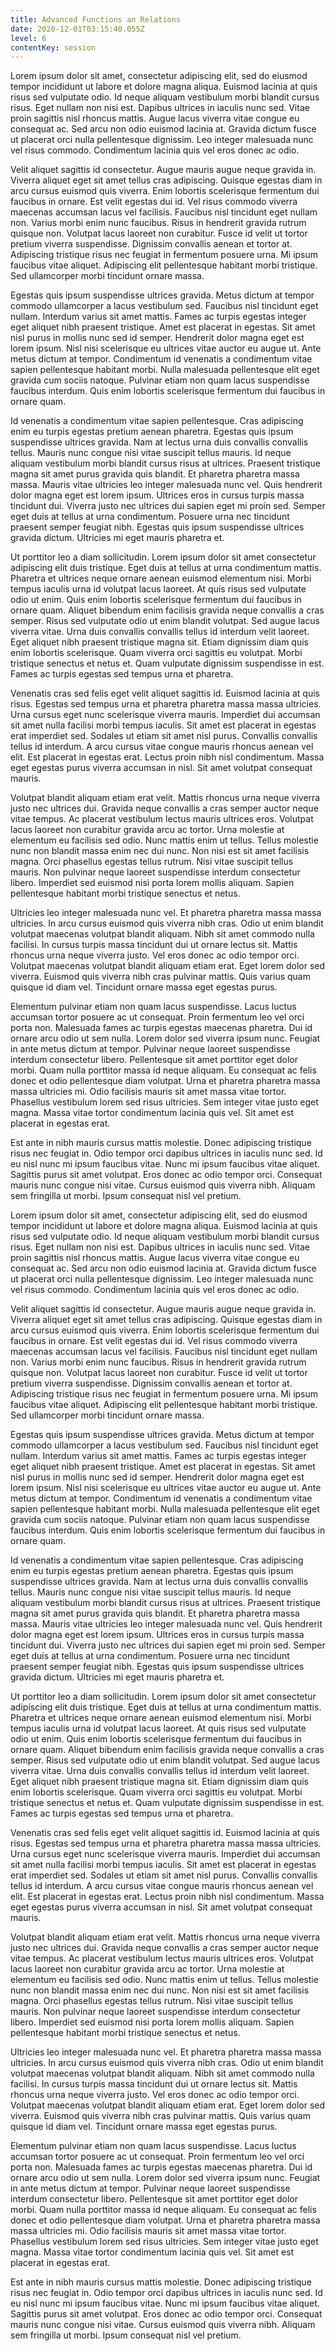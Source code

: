 ```yaml
---
title: Advanced Functions an Relations
date: 2020-12-01T03:15:40.055Z
level: 6
contentKey: session
---
```

<!--StartFragment-->

Lorem ipsum dolor sit amet, consectetur adipiscing elit, sed do eiusmod tempor incididunt ut labore et dolore magna aliqua. Euismod lacinia at quis risus sed vulputate odio. Id neque aliquam vestibulum morbi blandit cursus risus. Eget nullam non nisi est. Dapibus ultrices in iaculis nunc sed. Vitae proin sagittis nisl rhoncus mattis. Augue lacus viverra vitae congue eu consequat ac. Sed arcu non odio euismod lacinia at. Gravida dictum fusce ut placerat orci nulla pellentesque dignissim. Leo integer malesuada nunc vel risus commodo. Condimentum lacinia quis vel eros donec ac odio.

Velit aliquet sagittis id consectetur. Augue mauris augue neque gravida in. Viverra aliquet eget sit amet tellus cras adipiscing. Quisque egestas diam in arcu cursus euismod quis viverra. Enim lobortis scelerisque fermentum dui faucibus in ornare. Est velit egestas dui id. Vel risus commodo viverra maecenas accumsan lacus vel facilisis. Faucibus nisl tincidunt eget nullam non. Varius morbi enim nunc faucibus. Risus in hendrerit gravida rutrum quisque non. Volutpat lacus laoreet non curabitur. Fusce id velit ut tortor pretium viverra suspendisse. Dignissim convallis aenean et tortor at. Adipiscing tristique risus nec feugiat in fermentum posuere urna. Mi ipsum faucibus vitae aliquet. Adipiscing elit pellentesque habitant morbi tristique. Sed ullamcorper morbi tincidunt ornare massa.

Egestas quis ipsum suspendisse ultrices gravida. Metus dictum at tempor commodo ullamcorper a lacus vestibulum sed. Faucibus nisl tincidunt eget nullam. Interdum varius sit amet mattis. Fames ac turpis egestas integer eget aliquet nibh praesent tristique. Amet est placerat in egestas. Sit amet nisl purus in mollis nunc sed id semper. Hendrerit dolor magna eget est lorem ipsum. Nisl nisi scelerisque eu ultrices vitae auctor eu augue ut. Ante metus dictum at tempor. Condimentum id venenatis a condimentum vitae sapien pellentesque habitant morbi. Nulla malesuada pellentesque elit eget gravida cum sociis natoque. Pulvinar etiam non quam lacus suspendisse faucibus interdum. Quis enim lobortis scelerisque fermentum dui faucibus in ornare quam.

Id venenatis a condimentum vitae sapien pellentesque. Cras adipiscing enim eu turpis egestas pretium aenean pharetra. Egestas quis ipsum suspendisse ultrices gravida. Nam at lectus urna duis convallis convallis tellus. Mauris nunc congue nisi vitae suscipit tellus mauris. Id neque aliquam vestibulum morbi blandit cursus risus at ultrices. Praesent tristique magna sit amet purus gravida quis blandit. Et pharetra pharetra massa massa. Mauris vitae ultricies leo integer malesuada nunc vel. Quis hendrerit dolor magna eget est lorem ipsum. Ultrices eros in cursus turpis massa tincidunt dui. Viverra justo nec ultrices dui sapien eget mi proin sed. Semper eget duis at tellus at urna condimentum. Posuere urna nec tincidunt praesent semper feugiat nibh. Egestas quis ipsum suspendisse ultrices gravida dictum. Ultricies mi eget mauris pharetra et.

Ut porttitor leo a diam sollicitudin. Lorem ipsum dolor sit amet consectetur adipiscing elit duis tristique. Eget duis at tellus at urna condimentum mattis. Pharetra et ultrices neque ornare aenean euismod elementum nisi. Morbi tempus iaculis urna id volutpat lacus laoreet. At quis risus sed vulputate odio ut enim. Quis enim lobortis scelerisque fermentum dui faucibus in ornare quam. Aliquet bibendum enim facilisis gravida neque convallis a cras semper. Risus sed vulputate odio ut enim blandit volutpat. Sed augue lacus viverra vitae. Urna duis convallis convallis tellus id interdum velit laoreet. Eget aliquet nibh praesent tristique magna sit. Etiam dignissim diam quis enim lobortis scelerisque. Quam viverra orci sagittis eu volutpat. Morbi tristique senectus et netus et. Quam vulputate dignissim suspendisse in est. Fames ac turpis egestas sed tempus urna et pharetra.

Venenatis cras sed felis eget velit aliquet sagittis id. Euismod lacinia at quis risus. Egestas sed tempus urna et pharetra pharetra massa massa ultricies. Urna cursus eget nunc scelerisque viverra mauris. Imperdiet dui accumsan sit amet nulla facilisi morbi tempus iaculis. Sit amet est placerat in egestas erat imperdiet sed. Sodales ut etiam sit amet nisl purus. Convallis convallis tellus id interdum. A arcu cursus vitae congue mauris rhoncus aenean vel elit. Est placerat in egestas erat. Lectus proin nibh nisl condimentum. Massa eget egestas purus viverra accumsan in nisl. Sit amet volutpat consequat mauris.

Volutpat blandit aliquam etiam erat velit. Mattis rhoncus urna neque viverra justo nec ultrices dui. Gravida neque convallis a cras semper auctor neque vitae tempus. Ac placerat vestibulum lectus mauris ultrices eros. Volutpat lacus laoreet non curabitur gravida arcu ac tortor. Urna molestie at elementum eu facilisis sed odio. Nunc mattis enim ut tellus. Tellus molestie nunc non blandit massa enim nec dui nunc. Non nisi est sit amet facilisis magna. Orci phasellus egestas tellus rutrum. Nisi vitae suscipit tellus mauris. Non pulvinar neque laoreet suspendisse interdum consectetur libero. Imperdiet sed euismod nisi porta lorem mollis aliquam. Sapien pellentesque habitant morbi tristique senectus et netus.

Ultricies leo integer malesuada nunc vel. Et pharetra pharetra massa massa ultricies. In arcu cursus euismod quis viverra nibh cras. Odio ut enim blandit volutpat maecenas volutpat blandit aliquam. Nibh sit amet commodo nulla facilisi. In cursus turpis massa tincidunt dui ut ornare lectus sit. Mattis rhoncus urna neque viverra justo. Vel eros donec ac odio tempor orci. Volutpat maecenas volutpat blandit aliquam etiam erat. Eget lorem dolor sed viverra. Euismod quis viverra nibh cras pulvinar mattis. Quis varius quam quisque id diam vel. Tincidunt ornare massa eget egestas purus.

Elementum pulvinar etiam non quam lacus suspendisse. Lacus luctus accumsan tortor posuere ac ut consequat. Proin fermentum leo vel orci porta non. Malesuada fames ac turpis egestas maecenas pharetra. Dui id ornare arcu odio ut sem nulla. Lorem dolor sed viverra ipsum nunc. Feugiat in ante metus dictum at tempor. Pulvinar neque laoreet suspendisse interdum consectetur libero. Pellentesque sit amet porttitor eget dolor morbi. Quam nulla porttitor massa id neque aliquam. Eu consequat ac felis donec et odio pellentesque diam volutpat. Urna et pharetra pharetra massa massa ultricies mi. Odio facilisis mauris sit amet massa vitae tortor. Phasellus vestibulum lorem sed risus ultricies. Sem integer vitae justo eget magna. Massa vitae tortor condimentum lacinia quis vel. Sit amet est placerat in egestas erat.

Est ante in nibh mauris cursus mattis molestie. Donec adipiscing tristique risus nec feugiat in. Odio tempor orci dapibus ultrices in iaculis nunc sed. Id eu nisl nunc mi ipsum faucibus vitae. Nunc mi ipsum faucibus vitae aliquet. Sagittis purus sit amet volutpat. Eros donec ac odio tempor orci. Consequat mauris nunc congue nisi vitae. Cursus euismod quis viverra nibh. Aliquam sem fringilla ut morbi. Ipsum consequat nisl vel pretium.

<!--EndFragment--><!--StartFragment-->

Lorem ipsum dolor sit amet, consectetur adipiscing elit, sed do eiusmod tempor incididunt ut labore et dolore magna aliqua. Euismod lacinia at quis risus sed vulputate odio. Id neque aliquam vestibulum morbi blandit cursus risus. Eget nullam non nisi est. Dapibus ultrices in iaculis nunc sed. Vitae proin sagittis nisl rhoncus mattis. Augue lacus viverra vitae congue eu consequat ac. Sed arcu non odio euismod lacinia at. Gravida dictum fusce ut placerat orci nulla pellentesque dignissim. Leo integer malesuada nunc vel risus commodo. Condimentum lacinia quis vel eros donec ac odio.

Velit aliquet sagittis id consectetur. Augue mauris augue neque gravida in. Viverra aliquet eget sit amet tellus cras adipiscing. Quisque egestas diam in arcu cursus euismod quis viverra. Enim lobortis scelerisque fermentum dui faucibus in ornare. Est velit egestas dui id. Vel risus commodo viverra maecenas accumsan lacus vel facilisis. Faucibus nisl tincidunt eget nullam non. Varius morbi enim nunc faucibus. Risus in hendrerit gravida rutrum quisque non. Volutpat lacus laoreet non curabitur. Fusce id velit ut tortor pretium viverra suspendisse. Dignissim convallis aenean et tortor at. Adipiscing tristique risus nec feugiat in fermentum posuere urna. Mi ipsum faucibus vitae aliquet. Adipiscing elit pellentesque habitant morbi tristique. Sed ullamcorper morbi tincidunt ornare massa.

Egestas quis ipsum suspendisse ultrices gravida. Metus dictum at tempor commodo ullamcorper a lacus vestibulum sed. Faucibus nisl tincidunt eget nullam. Interdum varius sit amet mattis. Fames ac turpis egestas integer eget aliquet nibh praesent tristique. Amet est placerat in egestas. Sit amet nisl purus in mollis nunc sed id semper. Hendrerit dolor magna eget est lorem ipsum. Nisl nisi scelerisque eu ultrices vitae auctor eu augue ut. Ante metus dictum at tempor. Condimentum id venenatis a condimentum vitae sapien pellentesque habitant morbi. Nulla malesuada pellentesque elit eget gravida cum sociis natoque. Pulvinar etiam non quam lacus suspendisse faucibus interdum. Quis enim lobortis scelerisque fermentum dui faucibus in ornare quam.

Id venenatis a condimentum vitae sapien pellentesque. Cras adipiscing enim eu turpis egestas pretium aenean pharetra. Egestas quis ipsum suspendisse ultrices gravida. Nam at lectus urna duis convallis convallis tellus. Mauris nunc congue nisi vitae suscipit tellus mauris. Id neque aliquam vestibulum morbi blandit cursus risus at ultrices. Praesent tristique magna sit amet purus gravida quis blandit. Et pharetra pharetra massa massa. Mauris vitae ultricies leo integer malesuada nunc vel. Quis hendrerit dolor magna eget est lorem ipsum. Ultrices eros in cursus turpis massa tincidunt dui. Viverra justo nec ultrices dui sapien eget mi proin sed. Semper eget duis at tellus at urna condimentum. Posuere urna nec tincidunt praesent semper feugiat nibh. Egestas quis ipsum suspendisse ultrices gravida dictum. Ultricies mi eget mauris pharetra et.

Ut porttitor leo a diam sollicitudin. Lorem ipsum dolor sit amet consectetur adipiscing elit duis tristique. Eget duis at tellus at urna condimentum mattis. Pharetra et ultrices neque ornare aenean euismod elementum nisi. Morbi tempus iaculis urna id volutpat lacus laoreet. At quis risus sed vulputate odio ut enim. Quis enim lobortis scelerisque fermentum dui faucibus in ornare quam. Aliquet bibendum enim facilisis gravida neque convallis a cras semper. Risus sed vulputate odio ut enim blandit volutpat. Sed augue lacus viverra vitae. Urna duis convallis convallis tellus id interdum velit laoreet. Eget aliquet nibh praesent tristique magna sit. Etiam dignissim diam quis enim lobortis scelerisque. Quam viverra orci sagittis eu volutpat. Morbi tristique senectus et netus et. Quam vulputate dignissim suspendisse in est. Fames ac turpis egestas sed tempus urna et pharetra.

Venenatis cras sed felis eget velit aliquet sagittis id. Euismod lacinia at quis risus. Egestas sed tempus urna et pharetra pharetra massa massa ultricies. Urna cursus eget nunc scelerisque viverra mauris. Imperdiet dui accumsan sit amet nulla facilisi morbi tempus iaculis. Sit amet est placerat in egestas erat imperdiet sed. Sodales ut etiam sit amet nisl purus. Convallis convallis tellus id interdum. A arcu cursus vitae congue mauris rhoncus aenean vel elit. Est placerat in egestas erat. Lectus proin nibh nisl condimentum. Massa eget egestas purus viverra accumsan in nisl. Sit amet volutpat consequat mauris.

Volutpat blandit aliquam etiam erat velit. Mattis rhoncus urna neque viverra justo nec ultrices dui. Gravida neque convallis a cras semper auctor neque vitae tempus. Ac placerat vestibulum lectus mauris ultrices eros. Volutpat lacus laoreet non curabitur gravida arcu ac tortor. Urna molestie at elementum eu facilisis sed odio. Nunc mattis enim ut tellus. Tellus molestie nunc non blandit massa enim nec dui nunc. Non nisi est sit amet facilisis magna. Orci phasellus egestas tellus rutrum. Nisi vitae suscipit tellus mauris. Non pulvinar neque laoreet suspendisse interdum consectetur libero. Imperdiet sed euismod nisi porta lorem mollis aliquam. Sapien pellentesque habitant morbi tristique senectus et netus.

Ultricies leo integer malesuada nunc vel. Et pharetra pharetra massa massa ultricies. In arcu cursus euismod quis viverra nibh cras. Odio ut enim blandit volutpat maecenas volutpat blandit aliquam. Nibh sit amet commodo nulla facilisi. In cursus turpis massa tincidunt dui ut ornare lectus sit. Mattis rhoncus urna neque viverra justo. Vel eros donec ac odio tempor orci. Volutpat maecenas volutpat blandit aliquam etiam erat. Eget lorem dolor sed viverra. Euismod quis viverra nibh cras pulvinar mattis. Quis varius quam quisque id diam vel. Tincidunt ornare massa eget egestas purus.

Elementum pulvinar etiam non quam lacus suspendisse. Lacus luctus accumsan tortor posuere ac ut consequat. Proin fermentum leo vel orci porta non. Malesuada fames ac turpis egestas maecenas pharetra. Dui id ornare arcu odio ut sem nulla. Lorem dolor sed viverra ipsum nunc. Feugiat in ante metus dictum at tempor. Pulvinar neque laoreet suspendisse interdum consectetur libero. Pellentesque sit amet porttitor eget dolor morbi. Quam nulla porttitor massa id neque aliquam. Eu consequat ac felis donec et odio pellentesque diam volutpat. Urna et pharetra pharetra massa massa ultricies mi. Odio facilisis mauris sit amet massa vitae tortor. Phasellus vestibulum lorem sed risus ultricies. Sem integer vitae justo eget magna. Massa vitae tortor condimentum lacinia quis vel. Sit amet est placerat in egestas erat.

Est ante in nibh mauris cursus mattis molestie. Donec adipiscing tristique risus nec feugiat in. Odio tempor orci dapibus ultrices in iaculis nunc sed. Id eu nisl nunc mi ipsum faucibus vitae. Nunc mi ipsum faucibus vitae aliquet. Sagittis purus sit amet volutpat. Eros donec ac odio tempor orci. Consequat mauris nunc congue nisi vitae. Cursus euismod quis viverra nibh. Aliquam sem fringilla ut morbi. Ipsum consequat nisl vel pretium.

<!--EndFragment-->
